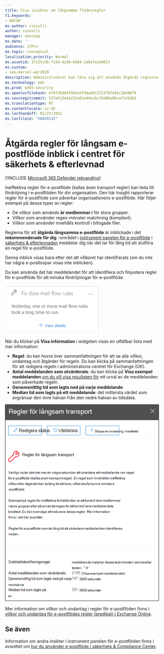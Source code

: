 ```yaml
---
title: Fixa insikter om långsamma flödesregler
f1.keywords:
- NOCSH
ms.author: siosulli
author: siosulli
manager: dansimp
ms.date: ''
audience: ITPro
ms.topic: conceptual
localization_priority: Normal
ms.assetid: 37125cdb-715d-42d0-b669-1a8efa140813
ms.custom:
- seo-marvel-apr2020
description: Administratörer kan lära sig att använda åtgärds reglerna för långsam e-postflöde inblick i säkerhets & Compliance Center för att identifiera och åtgärda ineffektiva eller felaktiga regler för e-postflöde (kallas även transport regler) i organisationen.
ms.technology: mdo
ms.prod: m365-security
ms.openlocfilehash: ef9f26994f563a5f9dad411f2276fd42c28496f9
ms.sourcegitcommit: 537e513a4a232a01e44ecbc76d86a8bcaf142482
ms.translationtype: MT
ms.contentlocale: sv-SE
ms.lasthandoff: 01/27/2021
ms.locfileid: "50029132"
---
```

# <a name="fix-slow-mail-flow-rules-insight-in-the-security--compliance-center"></a>Åtgärda regler för långsam e-postflöde inblick i centret för säkerhets & efterlevnad

[!INCLUDE [Microsoft 365 Defender rebranding](../includes/microsoft-defender-for-office.md)]


Ineffektiva regler för e-postflöde (kallas även transport regler) kan leda till fördröjning i e-postflöden för din organisation. Den här Insight rapporterar regler för e-postflöde som påverkar organisationens e-postflöde. Här följer exempel på dessa typer av regler:

- De villkor som används **är medlemmar i** för stora grupper.
- Villkor som använder regex-mönster matchning (komplext).
- Villkor som använder innehålls kontroll i bifogade filer.

Reglerna för att **åtgärda långsamma e-postflöde** är inblickade i det **rekommenderade för dig** -området i [instrument panelen för e-postflöde](mail-flow-insights-v2.md) i [säkerhets & efterlevnaden](https://protection.office.com) meddelar dig när det tar för lång tid att slutföra en regel för e-postflöde.

Denna inblick visas bara efter det att villkoret har identifierats (om du inte har några e-postloopar visas inte inblicken).

Du kan använda det här meddelandet för att identifiera och finjustera regler för e-postflöde för att minska fördröjningar för e-postflöde.

![Åtgärda regler för långsam e-postflöde inblick i det rekommenderade för dig-området på instrument panelen för e-postflöde](../../media/mfi-fix-slow-mail-flow-rules.png)

När du klickar på **Visa information** i widgeten visas en utfällbar lista med mer information:

- **Regel**: du kan hovra över sammanfattningen för att se alla villkor, undantag och åtgärder för regeln. Du kan klicka på sammanfattningen för att redigera regeln i administrations centret för Exchange (UK).
- **Antal meddelanden som utvärderats**: du kan klicka på **Visa exempel meddelanden** [om du vill visa resultaten för](message-trace-scc.md) ett urval av de meddelanden som påverkade regeln.
- **Genomsnittlig tid som lagts ned på varje meddelande**
- **Median tid som lagts på ett meddelande**: det mittersta värdet som avgränsar den övre halvan från den nedre halvan av tidsdata.

![Den utfällbara informationen som visas när du klickar på Visa information om regler för att åtgärda långsamma e-postflöde inblick](../../media/mfi-fix-slow-mail-flow-rules-details.png)

Mer information om villkor och undantag i regler för e-postflöden finns i [villkor och undantag för e-postflödes regler (predikat) i Exchange Online](https://docs.microsoft.com/Exchange/security-and-compliance/mail-flow-rules/conditions-and-exceptions).

## <a name="see-also"></a>Se även

Information om andra insikter i instrument panelen för e-postflöden finns i avsnittet om [hur du använder e-postflöde i säkerhets & Compliance Center](mail-flow-insights-v2.md).
